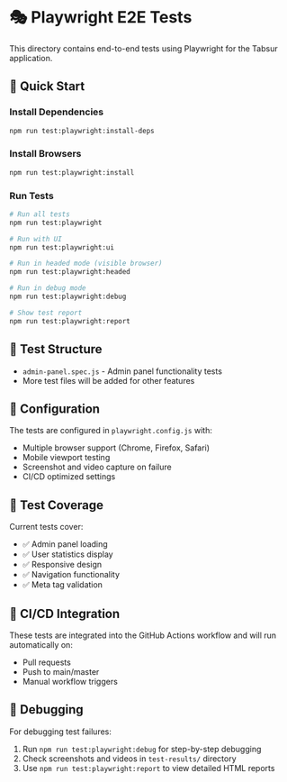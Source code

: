 # 🎭 Playwright E2E Tests

This directory contains end-to-end tests using Playwright for the Tabsur application.

## 🚀 Quick Start

### Install Dependencies
```bash
npm run test:playwright:install-deps
```

### Install Browsers
```bash
npm run test:playwright:install
```

### Run Tests
```bash
# Run all tests
npm run test:playwright

# Run with UI
npm run test:playwright:ui

# Run in headed mode (visible browser)
npm run test:playwright:headed

# Run in debug mode
npm run test:playwright:debug

# Show test report
npm run test:playwright:report
```

## 📁 Test Structure

- `admin-panel.spec.js` - Admin panel functionality tests
- More test files will be added for other features

## 🔧 Configuration

The tests are configured in `playwright.config.js` with:
- Multiple browser support (Chrome, Firefox, Safari)
- Mobile viewport testing
- Screenshot and video capture on failure
- CI/CD optimized settings

## 🎯 Test Coverage

Current tests cover:
- ✅ Admin panel loading
- ✅ User statistics display
- ✅ Responsive design
- ✅ Navigation functionality
- ✅ Meta tag validation

## 🚦 CI/CD Integration

These tests are integrated into the GitHub Actions workflow and will run automatically on:
- Pull requests
- Push to main/master
- Manual workflow triggers

## 🐛 Debugging

For debugging test failures:
1. Run `npm run test:playwright:debug` for step-by-step debugging
2. Check screenshots and videos in `test-results/` directory
3. Use `npm run test:playwright:report` to view detailed HTML reports

